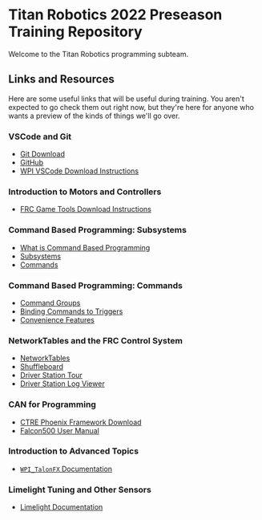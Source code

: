 # Titan Robotics 2022 Preseason Training Repository

Welcome to the Titan Robotics programming subteam.

## Links and Resources

Here are some useful links that will be useful during training.
You aren't expected to go check them out right now, but they're here for anyone who wants a preview of the kinds of things we'll go over.

### VSCode and Git

* [Git Download](https://git-scm.com/downloads)
* [GitHub](https://github.com/)
* [WPI VSCode Download Instructions](https://docs.wpilib.org/en/stable/docs/zero-to-robot/step-2/wpilib-setup.html)

### Introduction to Motors and Controllers

* [FRC Game Tools Download Instructions](https://docs.wpilib.org/en/stable/docs/zero-to-robot/step-2/frc-game-tools.html)

### Command Based Programming: Subsystems

* [What is Command Based Programming](https://docs.wpilib.org/en/stable/docs/software/commandbased/what-is-command-based.html)
* [Subsystems](https://docs.wpilib.org/en/stable/docs/software/commandbased/subsystems.html)
* [Commands](https://docs.wpilib.org/en/stable/docs/software/commandbased/commands.html)

### Command Based Programming: Commands

* [Command Groups](https://docs.wpilib.org/en/stable/docs/software/commandbased/command-groups.html)
* [Binding Commands to Triggers](https://docs.wpilib.org/en/stable/docs/software/commandbased/binding-commands-to-triggers.html)
* [Convenience Features](https://docs.wpilib.org/en/stable/docs/software/commandbased/convenience-features.html)

### NetworkTables and the FRC Control System

* [NetworkTables](https://docs.wpilib.org/en/stable/docs/software/networktables/index.html)
* [Shuffleboard](https://docs.wpilib.org/en/stable/docs/software/dashboards/shuffleboard/getting-started/index.html)
* [Driver Station Tour](https://docs.wpilib.org/en/stable/docs/software/driverstation/driver-station.html)
* [Driver Station Log Viewer](https://docs.wpilib.org/en/stable/docs/software/driverstation/driver-station-log-viewer.html)

### CAN for Programming

* [CTRE Phoenix Framework Download](https://store.ctr-electronics.com/software/)
* [Falcon500 User Manual](https://www.vexrobotics.com/217-6515.html#attr-vex_docs_downloads)

### Introduction to Advanced Topics

* [`WPI_TalonFX` Documentation](https://store.ctr-electronics.com/content/api/java/html/classcom_1_1ctre_1_1phoenix_1_1motorcontrol_1_1can_1_1_w_p_i___talon_f_x.html)

### Limelight Tuning and Other Sensors

* [Limelight Documentation](https://docs.limelightvision.io/en/latest/vision_pipeline_tuning.html)
